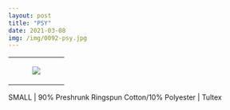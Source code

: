 ```yaml
---
layout: post
title: "PSY"
date: 2021-03-08
img: /img/0092-psy.jpg
---
```




<table style="width:100%;"><tr><td style="vertical-align:top;">
      <figure class="tmblr-full" data-orig-height="2048" data-orig-width="1365" data-orig-src="https://concertshirts.netlify.app/shirts/0092/0092-01.jpg"><img src="https://64.media.tumblr.com/69cbfafc038c7371db5b6851785e618c/0bdeb9399b63a159-32/s540x810/1a1dd529e8f45d921005ee110c4538827ce77ddc.jpg" data-orig-height="2048" data-orig-width="1365" data-orig-src="https://concertshirts.netlify.app/shirts/0092/0092-01.jpg"/></figure></td>
  </tr></table><p>
  SMALL | 90% Preshrunk Ringspun Cotton/10% Polyester | Tultex
</p>

